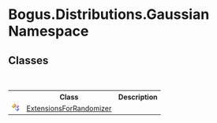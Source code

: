 # Bogus.Distributions.Gaussian Namespace

## Classes
&nbsp;<table><tr><th></th><th>Class</th><th>Description</th></tr><tr><td>![Public class](media/pubclass.gif "Public class")</td><td><a href="T_Bogus_Distributions_Gaussian_ExtensionsForRandomizer">ExtensionsForRandomizer</a></td><td /></tr></table>&nbsp;
